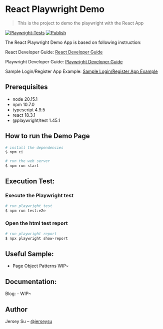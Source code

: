 # React Playwright Demo
> This is the project to demo the playwright with the React App

[![Playwright-Tests](https://github.com/jerseysu/react-playwright-demo/actions/workflows/playwright.yml/badge.svg)](https://github.com/jerseysu/react-playwright-demo/actions/workflows/playwright.yml)
[![Publish](https://github.com/jerseysu/react-playwright-demo/actions/workflows/pages/pages-build-deployment/badge.svg?branch=main)](https://github.com/jerseysu/react-playwright-demo/actions/workflows/pages/pages-build-deployment)


The React Playwright Demo App is based on following instruction:

React Developer Guide: [React Developer Guide](https://react.dev/)

Playwright Developer Guide: [Playwright Developer Guide](https://playwright.dev/)

Sample Login/Register App Example: [Sample Login/Register App Example](https://medium.com/@prabhashi.mm/create-a-simple-react-app-typescript-with-login-register-pages-using-create-react-app-e5c12dd6db53)

## Prerequisites

- node 20.15.1
- npm 10.7.0
- typescript 4.9.5
- react 18.3.1
- @playwright/test 1.45.1


## How to run the Demo Page
```sh
# install the dependencies
$ npm ci

# run the web server
$ npm run start
```


## Execution Test:

### Execute the Playwright test
```sh
# run playwright test
$ npm run test:e2e
```

### Open the html test report
```sh
# run playwright report
$ npx playwright show-report
```

## Useful Sample:

- Page Object Patterns
WIP~




## Documentation:

Blog: - WIP~


## Author

Jersey Su – [@jerseysu](https://twitter.com/jerseysu)
